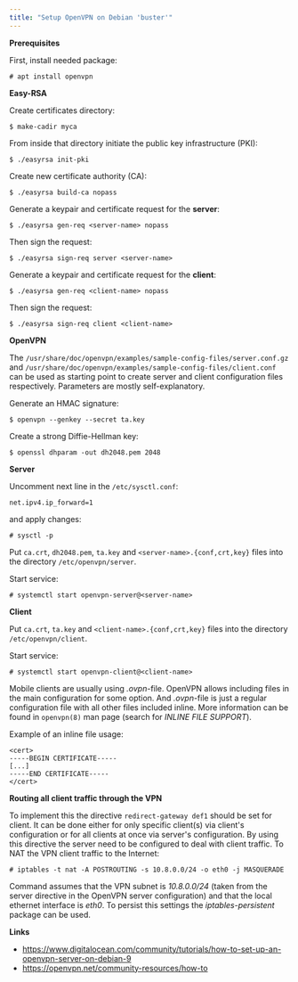 ```yaml
---
title: "Setup OpenVPN on Debian 'buster'"
---
```


**Prerequisites**

First, install needed package:

    # apt install openvpn

**Easy-RSA**

Create certificates directory:

    $ make-cadir myca

From inside that directory initiate the public key infrastructure (PKI):

    $ ./easyrsa init-pki

Create new certificate authority (CA):

    $ ./easyrsa build-ca nopass

Generate a keypair and certificate request for the **server**:

    $ ./easyrsa gen-req <server-name> nopass

Then sign the request:

    $ ./easyrsa sign-req server <server-name>

Generate a keypair and certificate request for the **client**:

    $ ./easyrsa gen-req <client-name> nopass

Then sign the request:

    $ ./easyrsa sign-req client <client-name>

**OpenVPN**

The `/usr/share/doc/openvpn/examples/sample-config-files/server.conf.gz` and `/usr/share/doc/openvpn/examples/sample-config-files/client.conf` can be used as starting point to create server and client configuration files respectively. Parameters are mostly self-explanatory.

Generate an HMAC signature:

    $ openvpn --genkey --secret ta.key

Create a strong Diffie-Hellman key:

    $ openssl dhparam -out dh2048.pem 2048


**Server**

Uncomment next line in the `/etc/sysctl.conf`:

    net.ipv4.ip_forward=1

and apply changes:

    # sysctl -p

Put `ca.crt`, `dh2048.pem`, `ta.key` and `<server-name>.{conf,crt,key}` files into the directory `/etc/openvpn/server`.

Start service:

    # systemctl start openvpn-server@<server-name>

**Client**

Put `ca.crt`, `ta.key` and `<client-name>.{conf,crt,key}` files into the directory `/etc/openvpn/client`.

Start service:

    # systemctl start openvpn-client@<client-name>

Mobile clients are usually using *.ovpn*-file. OpenVPN allows including files in the main configuration
for some option. And *.ovpn*-file is just a regular configuration file with all other files included inline.
More information can be found in `openvpn(8)` man page (search for *INLINE FILE SUPPORT*).

Example of an inline file usage:

```
<cert>
-----BEGIN CERTIFICATE-----
[...]
-----END CERTIFICATE-----
</cert>
```

**Routing all client traffic through the VPN**

To implement this the directive `redirect-gateway def1` should be set for client. It can be done either for only specific client(s) via client's configuration or for all clients at once via server's configuration. By using this directive the server need to be configured to deal with client traffic. To NAT the VPN client traffic to the Internet:

    # iptables -t nat -A POSTROUTING -s 10.8.0.0/24 -o eth0 -j MASQUERADE

Command assumes that the VPN subnet is *10.8.0.0/24* (taken from the server directive in the OpenVPN server configuration) and that the local ethernet interface is *eth0*. To persist this settings the *iptables-persistent* package can be used.

**Links**

 * https://www.digitalocean.com/community/tutorials/how-to-set-up-an-openvpn-server-on-debian-9
 * https://openvpn.net/community-resources/how-to
